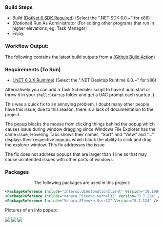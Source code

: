 ### Build Steps
* Build ([DotNet 6 SDK Required](https://dotnet.microsoft.com/en-us/download/dotnet/6.0)) (Select the ".NET SDK 6.0.~" for x86)
* (Optional) Run As Administrator (For editing other programs that run in higher elevations, eg. Task Manager)
* Enjoy.

### Workflow Output:
The following contains the latest build outputs from a ([Github Build Action](https://github.com/JustArion/Win11_PopupHost_Fix/actions/workflows/Build.yml))

### Requirements (To Run)
* ([.NET 6.0.X Runtime](https://dotnet.microsoft.com/en-us/download/dotnet/6.0)) (Select the ".NET Desktop Runtime 6.0.~" for x86)

Alternatively you can add a Task Scheduler script to have it auto start or throw it in your `shell:Startup` folder and get a UAC prompt each startup ;)

This was a quick fix to an annoying problem, I doubt many other people have this issue, due to this reason, there is a lack of documentation to the project.

The popup blocks the mouse from clicking things behind the popup which causes issue during window dragging since Windows File Explorer has the same issue, Hovering Tabs shows their names, "Sort" and "View" and "..." displays their respective popups which block the ability to click and drag the explorer window. This fix addresses the issue.

The fix does not address popups that are larger than 1 line as that may cause unintended issues with other parts of windows.

### Packages
<p align="center">
The following packages are used in this project:
</p>

```xml
<PackageReference Include="Interop.UIAutomationClient" Version="10.19041.0" />
<PackageReference Include="Vanara.PInvoke.Kernel32" Version="0.7.124" />
<PackageReference Include="Vanara.PInvoke.User32" Version="0.7.124" />
```

Pictures of an info popup:

<img src="https://cdn.discordapp.com/attachments/883435300880261120/1036287020038901920/5096f326-4e01-47b6-bdac-039aec7da779_30-10-2022.png"/>

<img src="https://cdn.discordapp.com/attachments/883435300880261120/1036287334846578770/d62c5052-a6c1-461b-bff9-33418f2d2d20_30-10-2022.png"/>

<img src="https://cdn.discordapp.com/attachments/883435300880261120/1036287528354988163/ca74a981-2d73-49da-852d-d42f831d588c_30-10-2022.png"/>
